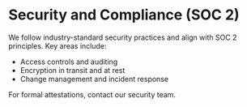 # Security and Compliance (SOC 2)

We follow industry-standard security practices and align with SOC 2 principles.
Key areas include:
- Access controls and auditing
- Encryption in transit and at rest
- Change management and incident response

For formal attestations, contact our security team.
